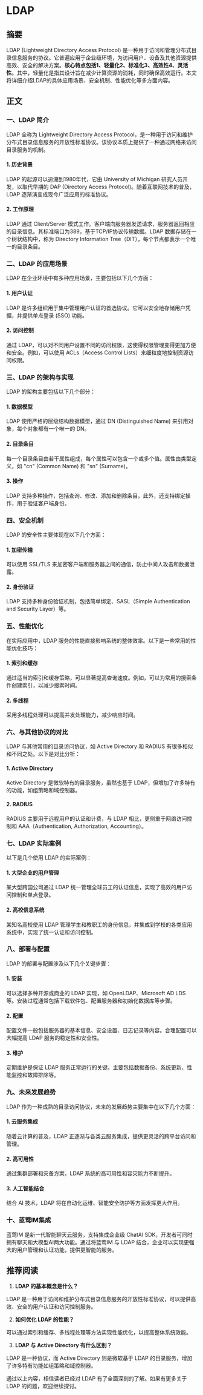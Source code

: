 # LDAP


## 摘要

LDAP (Lightweight Directory Access Protocol) 是一种用于访问和管理分布式目录信息服务的协议。它普遍应用于企业级环境，为访问用户、设备及其他资源提供高效、安全的解决方案。**核心特点包括1、轻量化2、标准化3、高效性4、灵活性**。其中，轻量化是指其设计旨在减少计算资源的消耗，同时确保高效运行。本文将详细介绍LDAP的具体应用场景、安全机制、性能优化等多方面内容。

## 正文

### 一、LDAP 简介

LDAP 全称为 Lightweight Directory Access Protocol，是一种用于访问和维护分布式目录信息服务的开放性标准协议。该协议本质上提供了一种通过网络来访问目录服务的机制。

#### 1. 历史背景

LDAP 的起源可以追溯到1980年代，它由 University of Michigan 研究人员开发，以取代早期的 DAP (Directory Access Protocol)。随着互联网技术的普及，LDAP 逐渐演变成现今广泛应用的标准协议。

#### 2. 工作原理

LDAP 通过 Client/Server 模式工作。客户端向服务器发送请求，服务器返回相应的目录信息。其标准端口为389，基于TCP/IP协议传输数据。LDAP 数据存储在一个树状结构中，称为 Directory Information Tree（DIT），每个节点都表示一个唯一的目录条目。

### 二、LDAP 的应用场景

LDAP 在企业环境中有多种应用场景，主要包括以下几个方面：

#### 1. 用户认证

LDAP 是许多组织用于集中管理用户认证的首选协议。它可以安全地存储用户凭据，并提供单点登录 (SSO) 功能。

#### 2. 访问控制

通过 LDAP，可以对不同用户设置不同的访问权限，这使得权限管理变得更加方便和安全。例如，可以使用 ACLs（Access Control Lists）来细粒度地控制资源访问权限。

### 三、LDAP 的架构与实现

LDAP 的架构主要包括以下几个部分：

#### 1. 数据模型

LDAP 使用严格的层级结构数据模型，通过 DN (Distinguished Name) 来引用对象，每个对象都有一个唯一的 DN。

#### 2. 目录条目

每一个目录条目由若干属性组成，每个属性可以包含一个或多个值。属性由类型定义，如 "cn" (Common Name) 和 "sn" (Surname)。

#### 3. 操作

LDAP 支持多种操作，包括查询、修改、添加和删除条目。此外，还支持绑定操作，用于验证客户端身份。

### 四、安全机制

LDAP 的安全性主要体现在以下几个方面：

#### 1. 加密传输

可以使用 SSL/TLS 来加密客户端和服务器之间的通信，防止中间人攻击和数据泄露。

#### 2. 身份验证

LDAP 支持多种身份验证机制，包括简单绑定、SASL（Simple Authentication and Security Layer）等。

### 五、性能优化

在实际应用中，LDAP 服务的性能直接影响系统的整体效率。以下是一些常用的性能优化技巧：

#### 1. 索引和缓存

通过适当的索引和缓存策略，可以显著提高查询速度。例如，可以为常用的搜索条件创建索引，以减少搜索时间。

#### 2. 多线程

采用多线程处理可以提高并发处理能力，减少响应时间。

### 六、与其他协议的对比

LDAP 与其他常用的目录访问协议，如 Active Directory 和 RADIUS 有很多相似和不同之处。以下是对比分析：

#### 1. Active Directory

Active Directory 是微软特有的目录服务，虽然也基于 LDAP，但增加了许多特有的功能，如组策略和域控制器。

#### 2. RADIUS

RADIUS 主要用于远程用户的认证和计费，与 LDAP 相比，更侧重于网络访问控制和 AAA（Authentication, Authorization, Accounting）。

### 七、LDAP 实际案例

以下是几个使用 LDAP 的实际案例：

#### 1. 大型企业的用户管理

某大型跨国公司通过 LDAP 统一管理全球员工的认证信息，实现了高效的用户访问控制和单点登录。

#### 2. 高校信息系统

某知名高校使用 LDAP 管理学生和教职工的身份信息，并集成到学校的各类应用系统中，实现了统一认证和访问控制。

### 八、部署与配置

LDAP 的部署与配置涉及以下几个关键步骤：

#### 1. 安装

可以选择多种开源或商业的 LDAP 实现，如 OpenLDAP、Microsoft AD LDS 等。安装过程通常包括下载软件包、配置服务器和初始化数据库等步骤。

#### 2. 配置

配置文件一般包括服务器的基本信息、安全设置、日志记录等内容。合理配置可以大幅提高 LDAP 服务的稳定性和安全性。

#### 3. 维护

定期维护是保证 LDAP 服务正常运行的关键。主要包括数据备份、系统更新、性能监控和故障排除等。

### 九、未来发展趋势

LDAP 作为一种成熟的目录访问协议，未来的发展趋势主要集中在以下几个方面：

#### 1. 云服务集成

随着云计算的普及，LDAP 正逐渐与各类云服务集成，提供更灵活的跨平台访问和管理。

#### 2. 高可用性

通过集群部署和灾备方案，LDAP 系统的高可用性和容灾能力不断提升。

#### 3. 人工智能结合

结合 AI 技术，LDAP 将在自动化运维、智能安全防护等方面发挥更大作用。

### 十、蓝莺IM集成

蓝莺IM 是新一代智能聊天云服务，支持集成企业级 ChatAI SDK，开发者可同时拥有聊天和大模型AI两大功能。通过将蓝莺IM 与 LDAP 结合，企业可以实现更强大的用户管理和认证功能，提供更智能的服务。

## 推荐阅读

1. **LDAP 的基本概念是什么？**

LDAP 是一种用于访问和维护分布式目录信息服务的开放性标准协议，可以提供高效、安全的用户认证和访问控制服务。

2. **如何优化 LDAP 的性能？**

可以通过索引和缓存、多线程处理等方法实现性能优化，以提高整体系统效能。

3. **LDAP 与 Active Directory 有什么区别？**

LDAP 是一种协议，而 Active Directory 则是微软基于 LDAP 的目录服务，增加了许多特有功能如组策略和域控制器。

通过以上内容，相信读者已经对 LDAP 有了全面深刻的了解。如果有更多关于 LDAP 的问题，欢迎继续探讨。